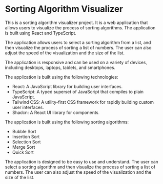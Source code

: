 # Sorting Algorithm Visualizer

This is a sorting algorithm visualizer project. It is a web application that allows users to visualize the process of sorting algorithms. The application is built using React and TypeScript.

The application allows users to select a sorting algorithm from a list, and then visualize the process of sorting a list of numbers. The user can also adjust the speed of the visualization and the size of the list.

The application is responsive and can be used on a variety of devices, including desktops, laptops, tablets, and smartphones.

The application is built using the following technologies:

- React: A JavaScript library for building user interfaces.
- TypeScript: A typed superset of JavaScript that compiles to plain JavaScript.
- Tailwind CSS: A utility-first CSS framework for rapidly building custom user interfaces.
- Shadcn: A React UI library for components.

The application is built using the following sorting algorithms:

- Bubble Sort
- Insertion Sort
- Selection Sort
- Merge Sort
- Quick Sort

The application is designed to be easy to use and understand. The user can select a sorting algorithm and then visualize the process of sorting a list of numbers. The user can also adjust the speed of the visualization and the size of the list.
